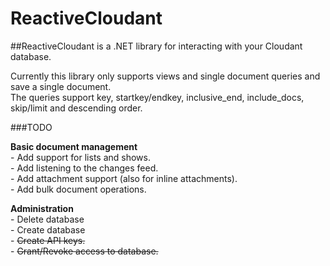 # ReactiveCloudant  
##ReactiveCloudant is a .NET library for interacting with your Cloudant database.  
  
Currently this library only supports views and single document queries and save a single document.  
The queries support key, startkey/endkey, inclusive_end, include_docs, skip/limit and descending order.  
  
###TODO  
  
**Basic document management**  
	- Add support for lists and shows.  
	- Add listening to the changes feed.  
	- Add attachment support (also for inline attachments).  
	- Add bulk document operations.  
	
**Administration**  
	- Delete database  
	- Create database  
	- ~~Create API keys.~~  
	- ~~Grant/Revoke access to database.~~  

